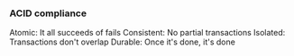 ### ACID compliance
Atomic: It all succeeds of fails
Consistent: No partial transactions
Isolated: Transactions don't overlap
Durable: Once it's done, it's done
